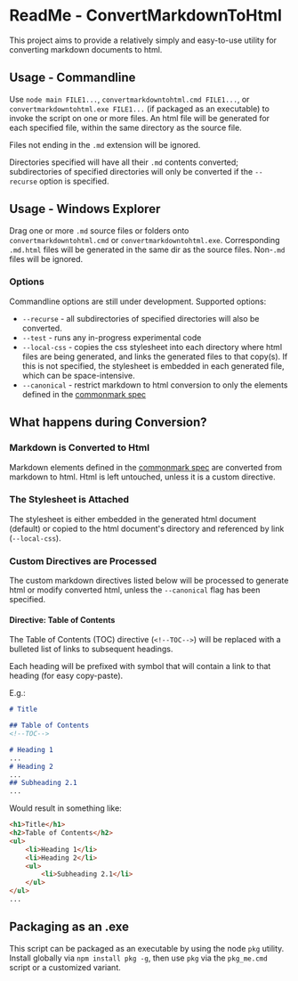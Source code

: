 # ReadMe - ConvertMarkdownToHtml

This project aims to provide a relatively simply and easy-to-use utility for converting markdown documents to html.

## Usage - Commandline
Use `node main FILE1...`, `convertmarkdowntohtml.cmd FILE1...`, or `convertmarkdowntohtml.exe FILE1...` (if packaged as an executable) to invoke the script on one or more files. An html file will be generated for each specified file, within the same directory as the source file.

Files not ending in the `.md` extension will be ignored.

Directories specified will have all their `.md` contents converted; subdirectories of specified directories will only be converted if the `--recurse` option is specified.

## Usage - Windows Explorer
Drag one or more `.md` source files or folders onto `convertmarkdowntohtml.cmd` or `convertmarkdowntohtml.exe`. Corresponding `.md.html` files will be generated in the same dir as the source files. Non-`.md` files will be ignored.

### Options
Commandline options are still under development. Supported options:

* `--recurse` - all subdirectories of specified directories will also be converted.
* `--test` - runs any in-progress experimental code
* `--local-css` - copies the css stylesheet into each directory where html files are being generated, and links the generated files to that copy(s). If this is not specified, the stylesheet is embedded in each generated file, which can be space-intensive.
* `--canonical` - restrict markdown to html conversion to only the elements defined in the [commonmark spec](https://commonmark.org/)



## What happens during Conversion?

### Markdown is Converted to Html
Markdown elements defined in the [commonmark spec](https://commonmark.org/) are converted from markdown to html. Html is left untouched, unless it is a custom directive.

### The Stylesheet is Attached
The stylesheet is either embedded in the generated html document (default) or copied to the html document's directory and referenced by link (`--local-css`).  

### Custom Directives are Processed
The custom markdown directives listed below will be processed to generate html or modify converted html, unless the `--canonical` flag has been specified.

#### Directive: Table of Contents
The Table of Contents (TOC) directive (`<!--TOC-->`) will be replaced with a bulleted list of links to subsequent headings.

Each heading will be prefixed with symbol that will contain a link to that heading (for easy copy-paste).

E.g.:
```md
# Title

## Table of Contents
<!--TOC-->

# Heading 1
...
# Heading 2
...
## Subheading 2.1
...
```

Would result in something like:

```html
<h1>Title</h1>
<h2>Table of Contents</h2>
<ul>
    <li>Heading 1</li>
    <li>Heading 2</li>
    <ul>
        <li>Subheading 2.1</li>
    </ul>
</ul>
...
```

## Packaging as an .exe
This script can be packaged as an executable by using the node `pkg` utility. Install globally via `npm install pkg -g`, then use `pkg` via the `pkg_me.cmd` script or a customized variant.
